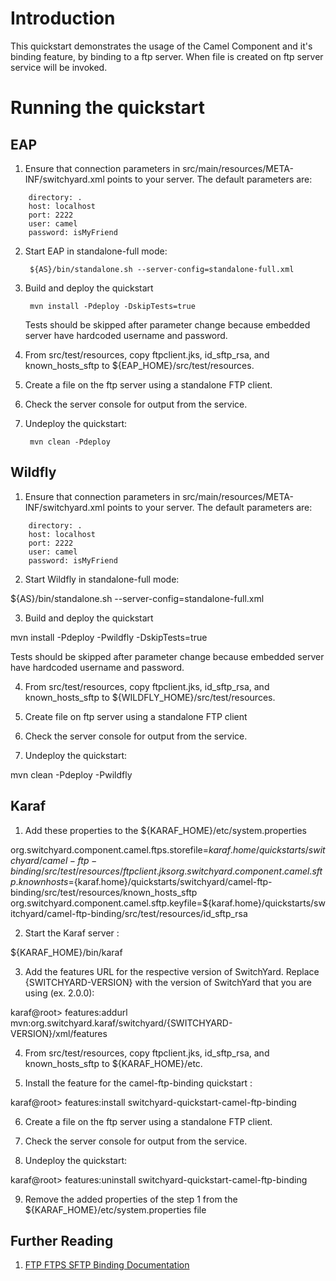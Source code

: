 Introduction
============
This quickstart demonstrates the usage of the Camel Component and it's binding feature, by binding 
to a ftp server. When file is created on ftp server service will be invoked.

Running the quickstart
======================


EAP
----------
1. Ensure that connection parameters in src/main/resources/META-INF/switchyard.xml points to your server.
   The default parameters are:
```
    directory: .
    host: localhost
    port: 2222
    user: camel
    password: isMyFriend
```
2. Start EAP in standalone-full mode:

        ${AS}/bin/standalone.sh --server-config=standalone-full.xml

3. Build and deploy the quickstart

        mvn install -Pdeploy -DskipTests=true

    Tests should be skipped after parameter change because embedded server have hardcoded username and password.

4. From src/test/resources, copy ftpclient.jks, id_sftp_rsa, and known_hosts_sftp to ${EAP_HOME}/src/test/resources.

5. Create a file on the ftp server using a standalone FTP client.

6. Check the server console for output from the service.

7. Undeploy the quickstart:

        mvn clean -Pdeploy


Wildfly
----------
1. Ensure that connection parameters in src/main/resources/META-INF/switchyard.xml points to your server.
The default parameters are:
```
    directory: .
    host: localhost
    port: 2222
    user: camel
    password: isMyFriend
```
2. Start Wildfly in standalone-full mode:

${AS}/bin/standalone.sh --server-config=standalone-full.xml

3. Build and deploy the quickstart

mvn install -Pdeploy -Pwildfly -DskipTests=true

Tests should be skipped after parameter change because embedded server have hardcoded username and password.

4. From src/test/resources, copy ftpclient.jks, id_sftp_rsa, and known_hosts_sftp to ${WILDFLY_HOME}/src/test/resources. 

5. Create file on ftp server using a standalone FTP client

6. Check the server console for output from the service.

7. Undeploy the quickstart:

mvn clean -Pdeploy -Pwildfly


Karaf
----------
1. Add these properties to the ${KARAF_HOME}/etc/system.properties

org.switchyard.component.camel.ftps.storefile=${karaf.home}/quickstarts/switchyard/camel-ftp-binding/src/test/resources/ftpclient.jks
org.switchyard.component.camel.sftp.knownhosts=${karaf.home}/quickstarts/switchyard/camel-ftp-binding/src/test/resources/known_hosts_sftp
org.switchyard.component.camel.sftp.keyfile=${karaf.home}/quickstarts/switchyard/camel-ftp-binding/src/test/resources/id_sftp_rsa


2. Start the Karaf server :

${KARAF_HOME}/bin/karaf

3. Add the features URL for the respective version of SwitchYard.   Replace {SWITCHYARD-VERSION}
with the version of SwitchYard that you are using (ex. 2.0.0): 

karaf@root> features:addurl mvn:org.switchyard.karaf/switchyard/{SWITCHYARD-VERSION}/xml/features

4. From src/test/resources, copy ftpclient.jks, id_sftp_rsa, and known_hosts_sftp to ${KARAF_HOME}/etc.

5. Install the feature for the camel-ftp-binding quickstart :

karaf@root> features:install switchyard-quickstart-camel-ftp-binding

6. Create a file on the ftp server using a standalone FTP client.

7. Check the server console for output from the service.

8. Undeploy the quickstart:

karaf@root> features:uninstall switchyard-quickstart-camel-ftp-binding

9. Remove the added properties of the step 1 from the ${KARAF_HOME}/etc/system.properties file

## Further Reading

1. [FTP FTPS SFTP Binding Documentation](https://docs.jboss.org/author/display/SWITCHYARD/FTP+FTPS+SFTP)
